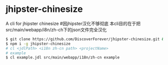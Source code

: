 # jhipster-chinesize
A cli for jhipster chinesize
#因jhipster汉化不够彻底 本cli目的在于把src/main/webapp/i8n/zh-ch下的json文件完全汉化
 ``` bash
 $ git clone https://github.com/DiscoverForever/jhipster-chinesize.git && cd jhipster-chinesize
 $ npm i -g jhipster-chinesize
 # cl <jdlPath> <i18n zh-cn path> <projectName>
 # example
 $ cl example.jdl src/main/webapp/i18n/zh-cn example
 ```
